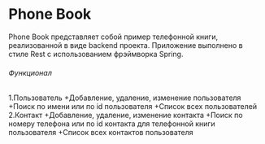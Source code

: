 # Phone Book

Phone Book представляет собой пример телефонной книги, реализованной в виде backend проекта. Приложение выполнено в стиле Rest с использованием фрэймворка Spring.
###### Функционал ######
 1.Пользователь
 +Добавление, удаление, изменение пользователя
 +Поиск по имени или по id пользователя
 +Список всех пользователей
 2.Контакт
 +Добавление, удаление, изменение контакта
 +Поиск по номеру телефона или по id контакта для телефонной книги пользователя
 +Список всех контактов пользователя
